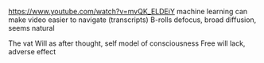https://www.youtube.com/watch?v=mvQK_ELDEiY
machine learning can make video easier to navigate (transcripts)
B-rolls defocus, broad diffusion, seems natural

The vat
Will as after thought, self model of consciousness
Free will lack, adverse effect